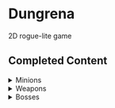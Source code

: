 # Dungrena
2D rogue-lite game

## Completed Content
<details>
<summary>Minions</summary>
![](OrcClubber.gif)
> :heart: - 30
> :dizzy: - 18
> :crossed_swords: - 5
![](OrcDasher.gif)
> :heart: - 10
> :dizzy: - 5
> :crossed_swords: - 2
![](OrcShaman.gif)
> :heart: - 10
> :dizzy: - 10
> :crossed_swords: - 6
> :zap: - 12
![](OrcSummoner.gif)
> :heart: - 30
> :zap: Spawns 3 dashers every 9 seconds
</details>

<details>
<summary>Weapons</summary>
</details>

<details>
<summary>Bosses</summary>
</details>
